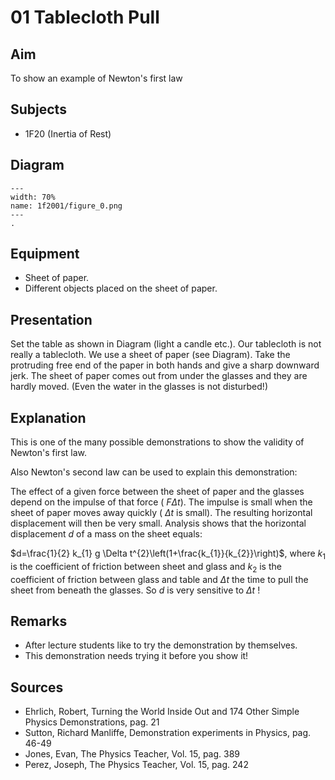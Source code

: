 # 01 Tablecloth Pull 
    
  
## Aim   
To show an example of Newton's first law    
  
## Subjects   
* 1F20 (Inertia of Rest)   

## Diagram
   
```{figure} figures/figure_0.png  
---  
width: 70%  
name: 1f2001/figure_0.png  
---  
. 
```
  
## Equipment   
 *  Sheet of paper. 
 *  Different objects placed on the sheet of paper.
      
  
## Presentation   
 Set the table as shown in Diagram (light a candle etc.). Our tablecloth is not really a tablecloth. We use a sheet of paper (see Diagram).  Take the protruding free end of the paper in both hands and give a sharp downward jerk. The sheet of paper comes out from under the glasses and they are hardly moved. (Even the water in the glasses is not disturbed!)   
  
## Explanation   
This is one of the many possible demonstrations to show the validity of Newton's first law.

Also Newton's second law can be used to explain this demonstration:

The effect of a given force between the sheet of paper and the glasses depend on the impulse of that force ( $F \Delta t)$. The impulse is small when the sheet of paper moves away quickly ( $\Delta t$ is small). The resulting horizontal displacement will then be very small. Analysis shows that the horizontal displacement $d$ of a mass on the sheet equals:

$d=\frac{1}{2} k_{1} g \Delta t^{2}\left(1+\frac{k_{1}}{k_{2}}\right)$, where $k_{1}$ is the coefficient of friction between sheet and glass and $k_{2}$ is the coefficient of friction between glass and table and $\Delta t$ the time to pull the sheet from beneath the glasses. So $d$ is very sensitive to $\Delta t$ ! 
  
## Remarks
 *  After lecture students like to try the demonstration by themselves. 
 *  This demonstration needs trying it before you show it!
   
  
## Sources
 *  Ehrlich, Robert, Turning the World Inside Out and 174 Other Simple Physics Demonstrations, pag. 21 
 *  Sutton, Richard Manliffe, Demonstration experiments in Physics, pag. 46-49 
 *  Jones, Evan, The Physics Teacher, Vol. 15, pag. 389 
 *  Perez, Joseph, The Physics Teacher, Vol. 15, pag. 242
  